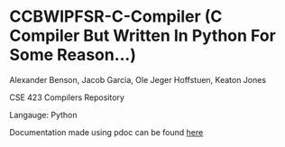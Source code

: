 # CCBWIPFSR-C-Compiler (C Compiler But Written In Python For Some Reason...)
Alexander Benson, Jacob Garcia, Ole Jeger Hoffstuen, Keaton Jones

CSE 423 Compilers Repository

Langauge: Python

Documentation made using pdoc can be found [here](https://bensonalec.github.io/CSE423_Compilers/)
